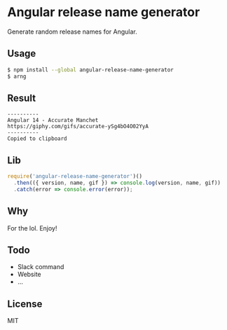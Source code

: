 # Angular release name generator

Generate random release names for Angular.

## Usage

```bash
$ npm install --global angular-release-name-generator
$ arng
```

## Result

```
----------
Angular 14 - Accurate Manchet
https://giphy.com/gifs/accurate-ySg4bO4O02YyA
----------
Copied to clipboard
```

## Lib

```js
require('angular-release-name-generator')()
  .then(({ version, name, gif }) => console.log(version, name, gif))
  .catch(error => console.error(error));
```

## Why

For the lol. Enjoy!

## Todo

* Slack command
* Website
* ...

## License

MIT
